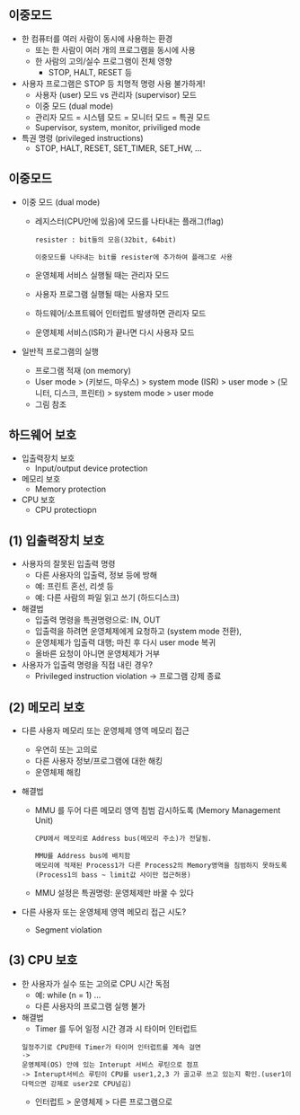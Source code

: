## 이중모드

- 한 컴퓨터를 여러 사람이 동시에 사용하는 환경
  - 또는 한 사람이 여러 개의 프로그램을 동시에 사용
  - 한 사람의 고의/실수 프로그램이 전체 영향
    - STOP, HALT, RESET 등
- 사용자 프로그램은 STOP 등 치명적 명령 사용 불가하게!
  - 사용자 (user) 모드 vs 관리자 (supervisor) 모드
  - 이중 모드 (dual mode)
  - 관리자 모드 = 시스템 모드 = 모니터 모드 = 특권 모드
  - Supervisor, system, monitor, priviliged mode
- 특권 명령 (privileged instructions)
  - STOP, HALT, RESET, SET_TIMER, SET_HW, …

## 이중모드

- 이중 모드 (dual mode)

  - 레지스터(CPU안에 있음)에 모드를 나타내는 플래그(flag)

    ```
    resister : bit들의 모음(32bit, 64bit)

    이중모드를 나타내는 bit를 resister에 추가하여 플래그로 사용
    ```

  - 운영체제 서비스 실행될 때는 관리자 모드
  - 사용자 프로그램 실행될 때는 사용자 모드
  - 하드웨어/소프트웨어 인터럽트 발생하면 관리자 모드
  - 운영체제 서비스(ISR)가 끝나면 다시 사용자 모드

- 일반적 프로그램의 실행
  - 프로그램 적재 (on memory)
  - User mode > (키보드, 마우스) > system mode (ISR) > user
    mode > (모니터, 디스크, 프린터) > system mode > user mode
  - 그림 참조

## 하드웨어 보호

- 입출력장치 보호
  - Input/output device protection
- 메모리 보호
  - Memory protection
- CPU 보호
  - CPU protectiopn

## (1) 입출력장치 보호

- 사용자의 잘못된 입출력 명령
  - 다른 사용자의 입출력, 정보 등에 방해
  - 예: 프린트 혼선, 리셋 등
  - 예: 다른 사람의 파일 읽고 쓰기 (하드디스크)
- 해결법
  - 입출력 명령을 특권명령으로: IN, OUT
  - 입출력을 하려면 운영체제에게 요청하고 (system mode 전환),
  - 운영체제가 입출력 대행; 마친 후 다시 user mode 복귀
  - 올바른 요청이 아니면 운영체제가 거부
- 사용자가 입출력 명령을 직접 내린 경우?
  - Privileged instruction violation -> 프로그램 강제 종료

## (2) 메모리 보호

- 다른 사용자 메모리 또는 운영체제 영역 메모리 접근
  - 우연히 또는 고의로
  - 다른 사용자 정보/프로그램에 대한 해킹
  - 운영체제 해킹
- 해결법

  - MMU 를 두어 다른 메모리 영역 침범 감시하도록 (Memory Management Unit)

    ```
    CPU에서 메모리로 Address bus(메모리 주소)가 전달됨.

    MMU를 Address bus에 배치함
    메모리에 적재된 Process1가 다른 Process2의 Memory영역을 침범하지 못하도록
    (Process1의 bass ~ limit값 사이만 접근허용)
    ```

  - MMU 설정은 특권명령: 운영체제만 바꿀 수 있다

- 다른 사용자 또는 운영체제 영역 메모리 접근 시도?
  - Segment violation

## (3) CPU 보호

- 한 사용자가 실수 또는 고의로 CPU 시간 독점
  - 예: while (n = 1) …
  - 다른 사용자의 프로그램 실행 불가
- 해결법
  - Timer 를 두어 일정 시간 경과 시 타이머 인터럽트
  ```
  일정주기로 CPU한테 Timer가 타이머 인터럽트를 계속 걸면
  ->
  운영체제(OS) 안에 있는 Interupt 서비스 루틴으로 점프
  -> Interupt서비스 루틴이 CPU를 user1,2,3 가 골고루 쓰고 있는지 확인.(user1이 다먹으면 강제로 user2로 CPU넘김)
  ```
  - 인터럽트 > 운영체제 > 다른 프로그램으로
